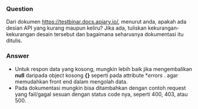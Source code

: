 ### Question
Dari dokumen https://testbinar.docs.apiary.io/, menurut anda, apakah ada desian API
yang kurang maupun keliru? Jika ada, tuliskan kekurangan-kekurangan desain tersebut
dan bagaimana seharusnya dokumentasi itu ditulis.

### Answer
* Untuk respon data yang kosong, mungkin lebih baik jika mengembalikan **null** daripada object kosong **{}** seperti pada attribute **errors* . agar memudahkan front end dalam mengolah data.
* Pada dokumentasi mungkin bisa ditambahkan dengan contoh request yang fail/gagal sesuan dengan status code nya, seperti 400, 403, atau 500.